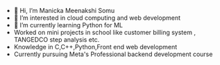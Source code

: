 - 👋 Hi, I’m Manicka Meenakshi Somu
- 👀 I’m interested in cloud computing and web development 
- 🌱 I’m currently learning Python for ML
- Worked on mini projects in school like customer billing system , TANGEDCO step analysis etc.
- Knowledge in C,C++,Python,Front end web development
- Currently pursuing Meta's Professional backend development course
  
  


<!---
Meenakshi-1306/Meenakshi-1306 is a ✨ special ✨ repository because its `README.md` (this file) appears on your GitHub profile.
You can click the Preview link to take a look at your changes.
--->
